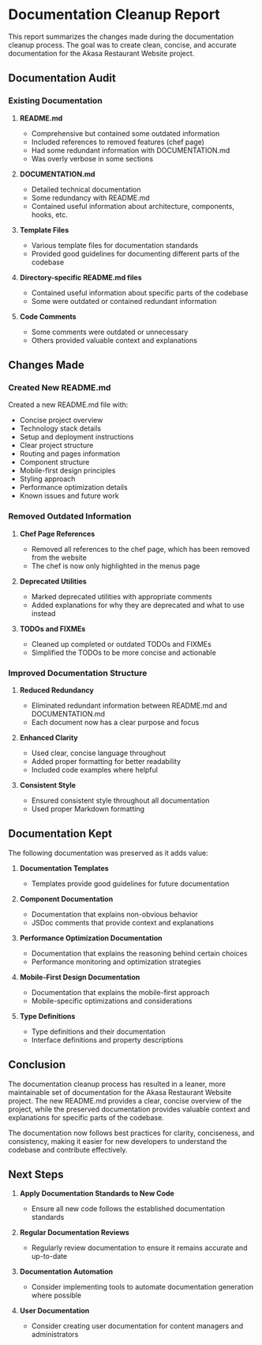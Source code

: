 # Documentation Cleanup Report

This report summarizes the changes made during the documentation cleanup process. The goal was to create clean, concise, and accurate documentation for the Akasa Restaurant Website project.

## Documentation Audit

### Existing Documentation

1. **README.md**
   - Comprehensive but contained some outdated information
   - Included references to removed features (chef page)
   - Had some redundant information with DOCUMENTATION.md
   - Was overly verbose in some sections

2. **DOCUMENTATION.md**
   - Detailed technical documentation
   - Some redundancy with README.md
   - Contained useful information about architecture, components, hooks, etc.

3. **Template Files**
   - Various template files for documentation standards
   - Provided good guidelines for documenting different parts of the codebase

4. **Directory-specific README.md files**
   - Contained useful information about specific parts of the codebase
   - Some were outdated or contained redundant information

5. **Code Comments**
   - Some comments were outdated or unnecessary
   - Others provided valuable context and explanations

## Changes Made

### Created New README.md

Created a new README.md file with:

- Concise project overview
- Technology stack details
- Setup and deployment instructions
- Clear project structure
- Routing and pages information
- Component structure
- Mobile-first design principles
- Styling approach
- Performance optimization details
- Known issues and future work

### Removed Outdated Information

1. **Chef Page References**
   - Removed all references to the chef page, which has been removed from the website
   - The chef is now only highlighted in the menus page

2. **Deprecated Utilities**
   - Marked deprecated utilities with appropriate comments
   - Added explanations for why they are deprecated and what to use instead

3. **TODOs and FIXMEs**
   - Cleaned up completed or outdated TODOs and FIXMEs
   - Simplified the TODOs to be more concise and actionable

### Improved Documentation Structure

1. **Reduced Redundancy**
   - Eliminated redundant information between README.md and DOCUMENTATION.md
   - Each document now has a clear purpose and focus

2. **Enhanced Clarity**
   - Used clear, concise language throughout
   - Added proper formatting for better readability
   - Included code examples where helpful

3. **Consistent Style**
   - Ensured consistent style throughout all documentation
   - Used proper Markdown formatting

## Documentation Kept

The following documentation was preserved as it adds value:

1. **Documentation Templates**
   - Templates provide good guidelines for future documentation

2. **Component Documentation**
   - Documentation that explains non-obvious behavior
   - JSDoc comments that provide context and explanations

3. **Performance Optimization Documentation**
   - Documentation that explains the reasoning behind certain choices
   - Performance monitoring and optimization strategies

4. **Mobile-First Design Documentation**
   - Documentation that explains the mobile-first approach
   - Mobile-specific optimizations and considerations

5. **Type Definitions**
   - Type definitions and their documentation
   - Interface definitions and property descriptions

## Conclusion

The documentation cleanup process has resulted in a leaner, more maintainable set of documentation for the Akasa Restaurant Website project. The new README.md provides a clear, concise overview of the project, while the preserved documentation provides valuable context and explanations for specific parts of the codebase.

The documentation now follows best practices for clarity, conciseness, and consistency, making it easier for new developers to understand the codebase and contribute effectively.

## Next Steps

1. **Apply Documentation Standards to New Code**
   - Ensure all new code follows the established documentation standards

2. **Regular Documentation Reviews**
   - Regularly review documentation to ensure it remains accurate and up-to-date

3. **Documentation Automation**
   - Consider implementing tools to automate documentation generation where possible

4. **User Documentation**
   - Consider creating user documentation for content managers and administrators
